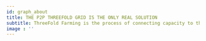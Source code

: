 ```yaml
---
id: graph_about
title: THE P2P THREEFOLD GRID IS THE ONLY REAL SOLUTION
subtitle: ThreeFold Farming is the process of connecting capacity to the ThreeFold Grid. The individuals and organizations that connect the servers are called Farmers.
image : ''
---
```

